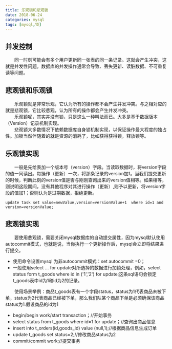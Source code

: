 ```yaml
---
title: 乐观锁和悲观锁
date: 2018-06-24
categories: mysql
tags: [mysql,锁]
---
```

## 并发控制
　　同一时刻可能会有多个用户更新同一张表的同一条记录。这就会产生冲突，这就是并发性问题。数据库的并发操作通常会导致、丢失更新、读脏数据、不可重复读等问题。

## 悲观锁和乐观锁

　　乐观锁就是非常乐观，它认为所有的操作都不会产生并发冲突。与之相对应的就是悲观锁，它比较悲观，认为所有的操作都会产生并发冲突。  
　　乐观锁呢，其实并没有锁，只是这么一种叫法而已。大多是基于数据版本（Version）记录机制实现。  
　　悲观锁大多数情况下依赖数据库自身锁机制实现，以保证操作最大程度的独占性。加锁当然伴随着的就是资源的消耗了，比如获得获得锁，释放锁等。

## 乐观锁实现
　　一般是先给表加一个版本号（version）字段。当读取数据时，将version字段的值一同读出。每操作（更新）一次，将那条记录的version加1。当我们提交更新的时候，判断此刻的version值是否与刚刚查询出来的version值相等。如果相等，则说明这段期间，没有其他程序对其进行操作（更新）,则予以更新，将version字段的值加1；否则认为是过期数据，拒绝更新。

```
update task set value=newValue,version=versionValue+1  where id=1 and version=versionValue;
```
## 悲观锁实现
　　要使用悲观锁，需要关闭mysql数据库的自动提交属性，因为mysql默认使用autocommit模式，也就是说，当你执行一个更新操作后，mysql会立即将结果进行提交。
- 使用命令设置mysql 为非autocommit模式：set autocommit =0；
- 一般使用select ... for update对所选择的数据进行加锁处理，例如，select status form t_goods where id in ('1','2')  for update;这条sql语句会锁定t_goods表中id为1和id为2的记录。

　　使用场景举例：商品t_goods表有一个字段status，status为1代表商品未被下单，status为2代表商品已经被下单，那么我们队某个商品下单是必须确保该商品status为1.假设商品的id为1
- begin/begin work/start transaction；//开始事务
- select status from t_goods where id=1 for update；//查询出商品信息
- insert into t_orders(id,goods_id) value (null,1);//根据商品信息生成订单
- update t_goods set status=2;//修改商品status为2
- commit/commit work;//提交事务
